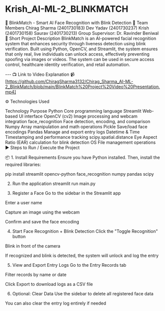 # Krish_AI-ML-2_BLINKMATCH
🔐 BlinkMatch - Smart AI Face Recognition with Blink Detection
👥 Team Members
Chirag Sharma (2401730183)
Dev Yadav (2401730237)
Krish (2401730158)
Saurav (2401730213)
Group Supervisor: Dr. Ravinder Beniwal 📝 Short Project Description
BlinkMatch is an AI-powered facial recognition system that enhances security through liveness detection using blink verification.
Built using Python, OpenCV, and Streamlit, the system ensures that only real, live individuals can unlock access, effectively preventing spoofing via images or videos.
The system can be used in secure access control, healthcare identity verification, and retail automation.

--- 📺 Link to Video Explanation 📹 [https://github.com/ChiragSharma3132/Chirag_Sharma_AI-ML-2_BlinkMatch/blob/main/BlinkMatch%20Project%20Video%20Presentation.mp4]

⚙️ Technologies Used

Technology	Purpose
Python	Core programming language
Streamlit	Web-based UI interface
OpenCV (cv2)	Image processing and webcam integration
face_recognition	Face detection, encoding, and comparison
Numpy	Array manipulation and math operations
Pickle	Save/load face encodings
Pandas	Manage and export entry logs
Datetime & Time	Timestamping and performance tracking
scipy.spatial.distance	Eye Aspect Ratio (EAR) calculation for blink detection
OS	File management operations
▶️ Steps to Run / Execute the Project

📦 1. Install Requirements Ensure you have Python installed. Then, install the required libraries:

pip install streamlit opencv-python face_recognition numpy pandas scipy

2. Run the application
streamlit run main.py

3. Register a Face
Go to the sidebar in the Streamlit app

Enter a user name

Capture an image using the webcam

Confirm and save the face encoding

4. Start Face Recognition + Blink Detection
Click the "Toggle Recognition" button

Blink in front of the camera

If recognized and blink is detected, the system will unlock and log the entry

5. View and Export Entry Logs
Go to the Entry Records tab

Filter records by name or date

Click Export to download logs as a CSV file

6. Optional: Clear Data
Use the sidebar to delete all registered face data

You can also clear the entry log entirely if needed
